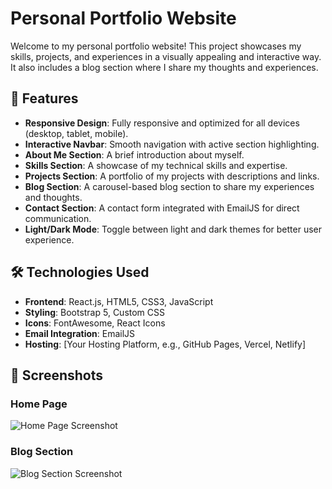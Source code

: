 # Personal Portfolio Website

Welcome to my personal portfolio website! This project showcases my skills, projects, and experiences in a visually appealing and interactive way. It also includes a blog section where I share my thoughts and experiences.

## 🚀 Features

- **Responsive Design**: Fully responsive and optimized for all devices (desktop, tablet, mobile).
- **Interactive Navbar**: Smooth navigation with active section highlighting.
- **About Me Section**: A brief introduction about myself.
- **Skills Section**: A showcase of my technical skills and expertise.
- **Projects Section**: A portfolio of my projects with descriptions and links.
- **Blog Section**: A carousel-based blog section to share my experiences and thoughts.
- **Contact Section**: A contact form integrated with EmailJS for direct communication.
- **Light/Dark Mode**: Toggle between light and dark themes for better user experience.

## 🛠️ Technologies Used

- **Frontend**: React.js, HTML5, CSS3, JavaScript
- **Styling**: Bootstrap 5, Custom CSS
- **Icons**: FontAwesome, React Icons
- **Email Integration**: EmailJS
- **Hosting**: [Your Hosting Platform, e.g., GitHub Pages, Vercel, Netlify]

## 📸 Screenshots

### Home Page
![Home Page Screenshot](path/to/homepage-screenshot.png)

### Blog Section
![Blog Section Screenshot](path/to/blog-section-screenshot.png)


